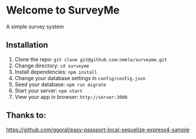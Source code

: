 # Welcome to SurveyMe

A simple survey system

## Installation

1. Clone the repo: `git clone git@github.com:nmelo/surveyme.git`
2. Change directory: `cd surveyme`
3. Install dependencies: `npm install`
4. Change your database settings in `config/config.json`
5. Seed your database: `npm run migrate`
6. Start your server: `npm start`
7. View your app in browser: `http://server:3000`.

## Thanks to: 

https://github.com/ggoral/easy-passport-local-sequelize-express4-sample
